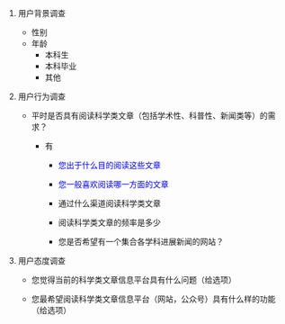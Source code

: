 1. 用户背景调查

   * 性别
   * 年龄
     * 本科生
     * 本科毕业
     * 其他

2. 用户行为调查

   * 平时是否具有阅读科学类文章（包括学术性、科普性、新闻类等）的需求？
     * 有
     
       * <p style="color:blue">您出于什么目的阅读这些文章</p>
     
       * <p style="color:blue">您一般喜欢阅读哪一方面的文章</p>
     
       * 通过什么渠道阅读科学类文章
       * 阅读科学类文章的频率是多少
       * 您是否希望有一个集合各学科进展新闻的网站？

3. 用户态度调查

   * 您觉得当前的科学类文章信息平台具有什么问题（给选项）

   * 您最希望阅读科学类文章信息平台（网站，公众号）具有什么样的功能（给选项）

   

